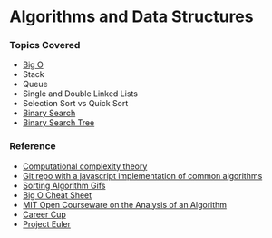 # Algorithms and Data Structures

### Topics Covered

- [Big O](http://bigocheatsheet.com/)
- Stack
- Queue
- Single and Double Linked Lists
- Selection Sort vs Quick Sort
- [Binary Search](https://github.com/mgechev/javascript-algorithms/blob/master/src/searching/binarysearch/binarysearch.js)
- [Binary Search Tree](https://github.com/mgechev/javascript-algorithms/blob/master/src/data-structures/binary-search-tree.js)

### Reference
- [Computational complexity theory](http://en.wikipedia.org/wiki/Computational_complexity_theory)
- [Git repo with a javascript implementation of common algorithms](https://github.com/mgechev/javascript-algorithms)
- [Sorting Algorithm Gifs](http://www.sorting-algorithms.com/)
- [Big O Cheat Sheet](http://bigocheatsheet.com/)
- [MIT Open Courseware on the Analysis of an Algorithm](https://www.youtube.com/playlist?list=PLB_QFf1fzn9OVZHWCwf6NkXpkI55LXsRk)
- [Career Cup](http://www.careercup.com/)
- [Project Euler](https://projecteuler.net/)
